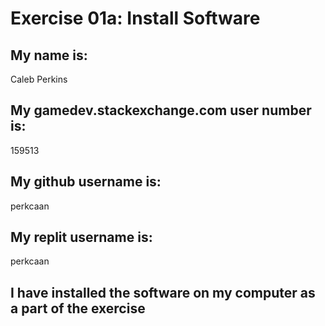# Exercise 01a: Install Software

## My name is:
Caleb Perkins

## My gamedev.stackexchange.com user number is:
159513

## My github username is:
perkcaan

## My replit username is:
perkcaan

## I have installed the software on my computer as a part of the exercise

